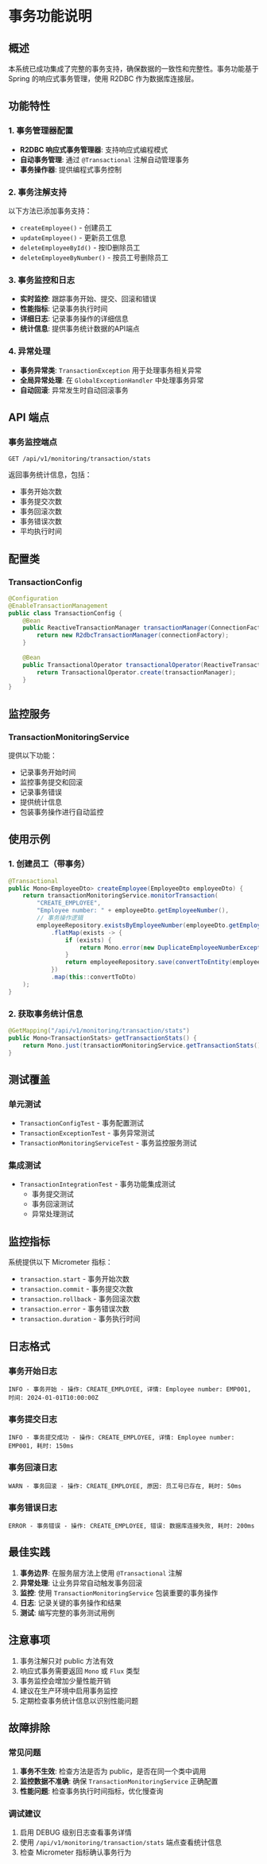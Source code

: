 # 事务功能说明

## 概述

本系统已成功集成了完整的事务支持，确保数据的一致性和完整性。事务功能基于 Spring 的响应式事务管理，使用 R2DBC 作为数据库连接层。

## 功能特性

### 1. 事务管理器配置
- **R2DBC 响应式事务管理器**: 支持响应式编程模式
- **自动事务管理**: 通过 `@Transactional` 注解自动管理事务
- **事务操作器**: 提供编程式事务控制

### 2. 事务注解支持
以下方法已添加事务支持：
- `createEmployee()` - 创建员工
- `updateEmployee()` - 更新员工信息
- `deleteEmployeeById()` - 按ID删除员工
- `deleteEmployeeByNumber()` - 按员工号删除员工

### 3. 事务监控和日志
- **实时监控**: 跟踪事务开始、提交、回滚和错误
- **性能指标**: 记录事务执行时间
- **详细日志**: 记录事务操作的详细信息
- **统计信息**: 提供事务统计数据的API端点

### 4. 异常处理
- **事务异常类**: `TransactionException` 用于处理事务相关异常
- **全局异常处理**: 在 `GlobalExceptionHandler` 中处理事务异常
- **自动回滚**: 异常发生时自动回滚事务

## API 端点

### 事务监控端点
```
GET /api/v1/monitoring/transaction/stats
```
返回事务统计信息，包括：
- 事务开始次数
- 事务提交次数
- 事务回滚次数
- 事务错误次数
- 平均执行时间

## 配置类

### TransactionConfig
```java
@Configuration
@EnableTransactionManagement
public class TransactionConfig {
    @Bean
    public ReactiveTransactionManager transactionManager(ConnectionFactory connectionFactory) {
        return new R2dbcTransactionManager(connectionFactory);
    }
    
    @Bean
    public TransactionalOperator transactionalOperator(ReactiveTransactionManager transactionManager) {
        return TransactionalOperator.create(transactionManager);
    }
}
```

## 监控服务

### TransactionMonitoringService
提供以下功能：
- 记录事务开始时间
- 监控事务提交和回滚
- 记录事务错误
- 提供统计信息
- 包装事务操作进行自动监控

## 使用示例

### 1. 创建员工（带事务）
```java
@Transactional
public Mono<EmployeeDto> createEmployee(EmployeeDto employeeDto) {
    return transactionMonitoringService.monitorTransaction(
        "CREATE_EMPLOYEE", 
        "Employee number: " + employeeDto.getEmployeeNumber(),
        // 事务操作逻辑
        employeeRepository.existsByEmployeeNumber(employeeDto.getEmployeeNumber())
            .flatMap(exists -> {
                if (exists) {
                    return Mono.error(new DuplicateEmployeeNumberException("员工号已存在"));
                }
                return employeeRepository.save(convertToEntity(employeeDto));
            })
            .map(this::convertToDto)
    );
}
```

### 2. 获取事务统计信息
```java
@GetMapping("/api/v1/monitoring/transaction/stats")
public Mono<TransactionStats> getTransactionStats() {
    return Mono.just(transactionMonitoringService.getTransactionStats());
}
```

## 测试覆盖

### 单元测试
- `TransactionConfigTest` - 事务配置测试
- `TransactionExceptionTest` - 事务异常测试
- `TransactionMonitoringServiceTest` - 事务监控服务测试

### 集成测试
- `TransactionIntegrationTest` - 事务功能集成测试
  - 事务提交测试
  - 事务回滚测试
  - 异常处理测试

## 监控指标

系统提供以下 Micrometer 指标：
- `transaction.start` - 事务开始次数
- `transaction.commit` - 事务提交次数
- `transaction.rollback` - 事务回滚次数
- `transaction.error` - 事务错误次数
- `transaction.duration` - 事务执行时间

## 日志格式

### 事务开始日志
```
INFO - 事务开始 - 操作: CREATE_EMPLOYEE, 详情: Employee number: EMP001, 时间: 2024-01-01T10:00:00Z
```

### 事务提交日志
```
INFO - 事务提交成功 - 操作: CREATE_EMPLOYEE, 详情: Employee number: EMP001, 耗时: 150ms
```

### 事务回滚日志
```
WARN - 事务回滚 - 操作: CREATE_EMPLOYEE, 原因: 员工号已存在, 耗时: 50ms
```

### 事务错误日志
```
ERROR - 事务错误 - 操作: CREATE_EMPLOYEE, 错误: 数据库连接失败, 耗时: 200ms
```

## 最佳实践

1. **事务边界**: 在服务层方法上使用 `@Transactional` 注解
2. **异常处理**: 让业务异常自动触发事务回滚
3. **监控**: 使用 `TransactionMonitoringService` 包装重要的事务操作
4. **日志**: 记录关键的事务操作和结果
5. **测试**: 编写完整的事务测试用例

## 注意事项

1. 事务注解只对 public 方法有效
2. 响应式事务需要返回 `Mono` 或 `Flux` 类型
3. 事务监控会增加少量性能开销
4. 建议在生产环境中启用事务监控
5. 定期检查事务统计信息以识别性能问题

## 故障排除

### 常见问题
1. **事务不生效**: 检查方法是否为 public，是否在同一个类中调用
2. **监控数据不准确**: 确保 `TransactionMonitoringService` 正确配置
3. **性能问题**: 检查事务执行时间指标，优化慢查询

### 调试建议
1. 启用 DEBUG 级别日志查看事务详情
2. 使用 `/api/v1/monitoring/transaction/stats` 端点查看统计信息
3. 检查 Micrometer 指标确认事务行为
